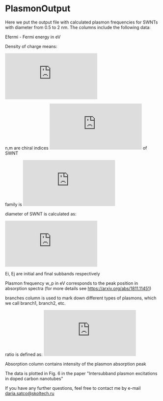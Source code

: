 # PlasmonOutput

Here we put the output file with calculated plasmon frequencies for SWNTs with diameter from 0.5 to 2 nm. 
The columns include the following data:

Efermi - Fermi energy in eV

Density of charge means:

![](https://latex.codecogs.com/gif.latex?%5Crho%28E%29%20%3D%20%5Cint_%7B-%5Cinfty%7D%5E%5Cinfty%20DOS%28E%29%20f%20%28E%29%20dE)

n,m are chiral indices ![](https://latex.codecogs.com/gif.latex?%28n%2Cm%29) of SWNT

family is ![](https://latex.codecogs.com/gif.latex?2n&plus;m)

diameter of SWNT is calculated as:

![](https://latex.codecogs.com/gif.latex?d_t%20%3D%20%5Cfrac%7B0.249%20%5Csqrt%7Bn%5E2&plus;m%5E2&plus;nm%7D%7D%7B%5Cpi%7D%20%5Cquad%20%5Ctext%7Bnm%7D)

Ei, Ej are initial and final subbands respectively

Plasmon frequency w_p in eV corresponds to the peak position in absorption spectra (for more details see https://arxiv.org/abs/1811.11451)

branches column is used to mark down different types of plasmons, which we call branch1, branch2, etc.

ratio is defined as: ![](https://latex.codecogs.com/gif.latex?%5Cfrac%7B%20A%28%20%5Comega_%7B%20P_%7Bij%7D%20%7D%20%29%20%7D%7B%5Cmax_%7Bij%7D%20A%28%20%5Comega_%7B%20P_%7Bij%7D%20%7D%20%29%20%7D)

Absorption column contains intensity of the plasmon absorption peak

The data is plotted in Fig. 6 in the paper "Intersubband plasmon excitations in doped carbon nanotubes"

If you have any further questions, feel free to contact me by e-mail daria.satco@skoltech.ru
